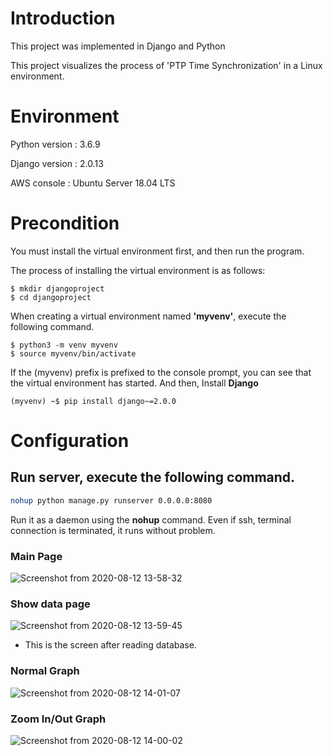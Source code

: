 # Introduction
This project was implemented in Django and Python

This project visualizes the process of 'PTP Time Synchronization' in a Linux environment.

# Environment
Python version : 3.6.9

Django version : 2.0.13 

AWS console : Ubuntu Server 18.04 LTS

# Precondition
You must install the virtual environment first, and then run the program.

The process of installing the virtual environment is as follows:


```
$ mkdir djangoproject
$ cd djangoproject
```

When creating a virtual environment named **'myvenv'**, execute the following command.

```
$ python3 -m venv myvenv
$ source myvenv/bin/activate 
```

If the (myvenv) prefix is prefixed to the console prompt, you can see that the virtual environment has started.
And then, Install **Django** 

```
(myvenv) ~$ pip install django~=2.0.0
```


# Configuration
## Run server, execute the following command.
```sh
nohup python manage.py runserver 0.0.0.0:8080 
```

Run it as a daemon using the **nohup** command.
Even if ssh, terminal connection is terminated, it runs without problem.


### Main Page

![Screenshot from 2020-08-12 13-58-32](https://user-images.githubusercontent.com/33818414/89976659-0089ce80-dca4-11ea-9ebb-395ca90e8c03.png)



### Show data page

![Screenshot from 2020-08-12 13-59-45](https://user-images.githubusercontent.com/33818414/89976729-30d16d00-dca4-11ea-89a0-fed68f169ba4.png)

- This is the screen after reading database.




### Normal Graph 


![Screenshot from 2020-08-12 14-01-07](https://user-images.githubusercontent.com/33818414/89976760-4b0b4b00-dca4-11ea-9a98-210411a0e88c.png)





### Zoom In/Out Graph 


![Screenshot from 2020-08-12 14-00-02](https://user-images.githubusercontent.com/33818414/89976787-624a3880-dca4-11ea-89b7-c3236d92b075.png)




